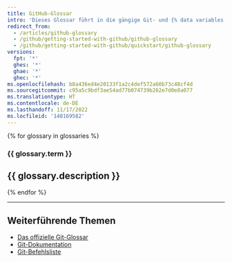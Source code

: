 ```yaml
---
title: GitHub-Glossar
intro: 'Dieses Glossar führt in die gängige Git- und {% data variables.product.prodname_dotcom %}-Terminologie ein.'
redirect_from:
  - /articles/github-glossary
  - /github/getting-started-with-github/github-glossary
  - /github/getting-started-with-github/quickstart/github-glossary
versions:
  fpt: '*'
  ghes: '*'
  ghae: '*'
  ghec: '*'
ms.openlocfilehash: b8a436ed4e20133f1a2c4def572a60b73c48cf4d
ms.sourcegitcommit: c95a5c9bdf3ae54ad77b074739b262e7d0e8a077
ms.translationtype: HT
ms.contentlocale: de-DE
ms.lasthandoff: 11/17/2022
ms.locfileid: '148169582'
---
```

{% for glossary in glossaries %}
  ### {{ glossary.term }}
  {{ glossary.description }}
  ---
{% endfor %}

---

## Weiterführende Themen

- [Das offizielle Git-Glossar](https://www.kernel.org/pub/software/scm/git/docs/gitglossary.html)
- [Git-Dokumentation](https://git-scm.com/doc)
- [Git-Befehlsliste](https://git-scm.com/docs)
